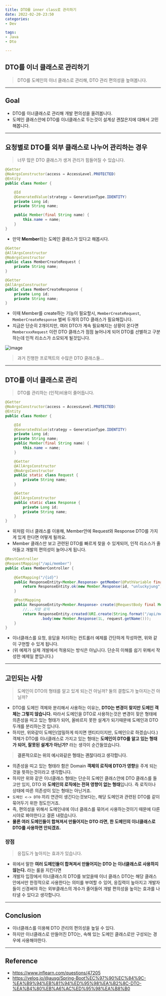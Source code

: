 ```yaml
---
title: DTO를 inner class로 관리하기
date: 2022-02-20-23:50
categories:
- Dev

tags:
- Java
- Dto

---
```


## DTO를 이너 클래스로 관리하기
> DTO를 도메인의 이너 클래스로 관리해, DTO 관리 편의성을 높여봅니다.

---

## Goal
- DTO를 이너클래스로 관리해 개발 편의성을 올려봅니다.
- 도메인 클래스안에 DTO를 이너클래스로 두는것이 설계상 괜찮은지에 대해서 고민해봅니다.

---

## 요청별로 DTO를 외부 클래스로 나누어 관리하는 경우
> 너무 많은 DTO 클래스가 생겨 관리가 힘들어질 수 있습니다.

```java
@Getter
@NoArgsConstructor(access = AccessLevel.PROTECTED)
@Entity
public class Member {

    @Id
    @GeneratedValue(strategy = GenerationType.IDENTITY)
    private Long id;
    private String name;

    public Member(final String name) {
        this.name = name;
    }
}
```

- 만약 **Member**라는 도메인 클래스가 있다고 해봅시다.

```java
@Getter
@AllArgsConstructor
@NoArgsConstructor
public class MemberCreateRequest {
    private String name;
}

@Getter
@AllArgsConstructor
public class MemberCreateResponse {
    private Long id;
    private String name;
}
```

- 이때 Member를 create하는 기능이 필요할시, `MemberCreateRequest`, `MemberCreateResponse` 벌써 두개의 DTO 클래스가 필요해집니다.
- 지금은 단순히 2개이지만, 여러 DTO가 계속 필요해지는 상황이 온다면 `MemberxxxRequest` 이런 DTO 클래스가 점점 늘어나게 되어 DTO를 선별하고 구분하는데 인적 리소스가 소모되게 될것입니다.

![image](https://user-images.githubusercontent.com/43930419/154848876-51bf565e-efa7-46e4-9dfb-8235f979fb42.png)  
> 과거 진행한 프로젝트의 수많은 DTO 클래스들...


---


## DTO를 이너 클래스로 관리
> DTO를 관리하는 (인적)비용이 줄어듭니다.  


```java
@Getter
@NoArgsConstructor(access = AccessLevel.PROTECTED)
@Entity
public class Member {

    @Id
    @GeneratedValue(strategy = GenerationType.IDENTITY)
    private Long id;
    private String name;
    public Member(final String name) {
        this.name = name;
    }

    @Getter
    @AllArgsConstructor
    @NoArgsConstructor
    public static class Request {
        private String name;
    }

    @Getter
    @AllArgsConstructor
    public static class Response {
        private Long id;
        private String name;
    }
}
```

- 위처럼 이너 클래스를 이용해, Member안에 Request와 Response DTO를 가지게 있게 한다면 어떻게 될까요.
- Member 클래스만 보고 관련된 DTO를 빠르게 찾을 수 있게되어, 인적 리소스가 줄어들고 개발의 편의성이 늘어나게 됩니다.

```java
@RestController
@RequestMapping("/api/member")
public class MemberController {
    
    @GetMapping("/{id}")
    public ResponseEntity<Member.Response> getMember(@PathVariable final Long id) {
        return ResponseEntity.ok(new Member.Response(id, "unluckyjung"));
    }

    @PostMapping
    public ResponseEntity<Member.Response> create(@RequestBody final Member.Request request) {
        //...저장 로직
        return ResponseEntity.created(URI.create(String.format("/api/member/%d", 1L)))
                .body(new Member.Response(1L, request.getName()));
    }
}
```

- 이너클래스를 요청, 응답을 처리하는 컨트롤러 예제를 간단하게 작성하면, 위와 같이 구현할 수 있게 됩니다.
- (위 예제가 실제 개발에서 적용되는 방식은 아닙니다. 단순히 이해를 쉽기 위해서 작성한 예제일 뿐입니다.)

---

## 고민되는 사항
> 도메인이 DTO의 형태를 알고 있게 되는건 아닐까? 둘의 결합도가 높아지는건 아닐까?   

- DTO를 도메인 객체와 분리해서 사용하는 이유는, **DTO는 변경이 찾지만 도메인 객체는 그렇지 않습니다.** 따라서 도메인을 DTO로 사용하는것은 변경이 잦은 형태에 의존성을 띠고 있는 형태가 되어, 올바르지 못한 설계가 되기때문에 도메인과 DTO 두개를 분리하는것 입니다.
- 하지만, 위와같이 도메인(엄밀하게 따지면 엔티티이지만, 도메인으로 하겠습니다.) 객체가 DTO를 이너클래스로 가지고 있는 형태는 **도메인이 DTO를 알고 있는 형태가 되어, 잘못된 설계가 아닌가?** 라는 생각이 순간들었습니다.

> **결론적으로는 위의 예시와같은 형태는 괜찮다라고 생각합니다.**  


- 의존성을 띠고 있는 형태라 함은 Domain **객체의 로직에 DTO가 영향**을 주게 되는것을 뜻하는것이라고 생각합니다.
- 하지만 위와 같은 이너클래스 형태는 단순히 도메인 클래스안에 DTO 클래스를 들고만 있지, DTO 와 **도메인의 로직에는 전혀 영향이 없는 형태**입니다. 즉 로직이나 상태에 따른 의존성이 있는 형태는 아닌거죠.
- `도메인 <-> DTO` 끼리 연관이 생긴다는것보다는, 해당 도메인과 관련된 DTO를 같이 묶어두기 위한 정도인거죠.
- 즉, 편의성을 위해서 도메인내에 이너 클래스를 묶어서 사용하는것이기 때문에 다른 시야로 봐야한다고 결론 내렸습니다.
- **물론 여러 도메인들이 합쳐져서 만들어지는 DTO 라면, 한 도메인의 이너클래스로 DTO를 사용하면 안되겠죠.**

### 장점
> 응집도가 높아지는 효과가 있습니다.  


- 위에서 말한 **여러 도메인들이 합쳐져서 만들어지는 DTO 는 이너클래스로 사용하지 않는다.** 라는 룰을 지킨다면
- 개발자 입장에서 이너클래스의 DTO를 보았을때 이너 클래스 DTO는 해당 클래스 안에서만 한정적으로 사용한다는 의미를 부여할 수 있어, 응집력이 높아지고 개발자들이 신경써야 하는 외부클래스의 개수가 줄어들어 개발 편의성을 높이는 효과를 나타낼 수 있다고 생각합니다.

---

## Conclusion
- 이너클래스를 이용해 DTO 관리의 편의성을 높일 수 있다.
- 하지만 이너클래스로 만들어진 DTO는, 속해 있는 도메인 클래스로만 구성되는 경우에 사용해야한다.

---

## Reference
- https://www.inflearn.com/questions/47205
- https://velog.io/@ausg/Spring-Boot%EC%97%90%EC%84%9C-%EA%B9%94%EB%81%94%ED%95%98%EA%B2%8C-DTO-%EA%B4%80%EB%A6%AC%ED%95%98%EA%B8%B0